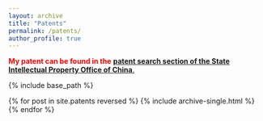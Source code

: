 ```yaml
---
layout: archive
title: "Patents"
permalink: /patents/
author_profile: true
---
```


<div class="wordwrap"><font color="#FF0000"><strong>My patent can be found in the</strong></font> <a href="https://pss-system.cponline.cnipa.gov.cn/conventionalSearch" target="_blank"><strong>patent search section of the State Intellectual Property Office of China</strong>.</a></div>

{% include base_path %}

{% for post in site.patents reversed %}
  {% include archive-single.html %}
{% endfor %}
